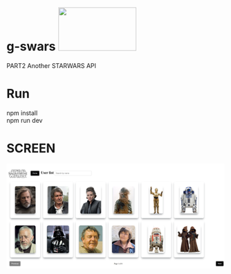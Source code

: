 # g-swars <img src="https://logos-world.net/wp-content/uploads/2020/11/Star-Wars-Logo.png" width="180" height="100">
 PART2 Another STARWARS API

# Run
npm install <br>
npm run dev

  # SCREEN

  ![alt text](https://github.com/nytegoth1/g-swars/blob/master/images/localhost_5173_.png?raw=true)
